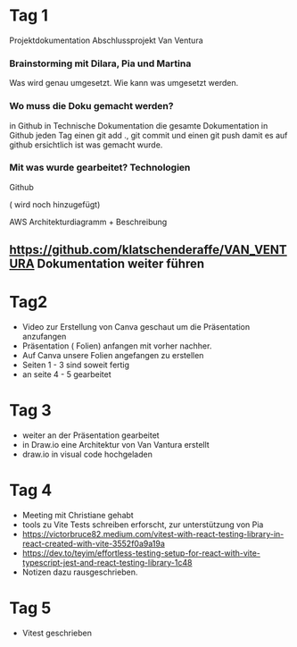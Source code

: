 # Tag 1
Projektdokumentation Abschlussprojekt Van Ventura


### Brainstorming mit Dilara, Pia und Martina
Was wird genau umgesetzt. Wie kann was umgesetzt werden. 

### Wo muss die Doku gemacht werden?
in Github in Technische Dokumentation
die gesamte Dokumentation in Github
jeden Tag einen git add ., git commit und einen git push damit es auf github ersichtlich ist was gemacht wurde.


### Mit was wurde gearbeitet? Technologien
Github

( wird noch hinzugefügt)

AWS Architekturdiagramm + Beschreibung



https://github.com/klatschenderaffe/VAN_VENTURA  Dokumentation weiter führen
---
# Tag2 
- Video zur Erstellung von Canva geschaut um die Präsentation anzufangen
- Präsentation ( Folien) anfangen mit vorher nachher.
- Auf Canva unsere Folien angefangen zu erstellen
- Seiten 1 - 3 sind soweit fertig 
- an seite 4 - 5 gearbeitet

# Tag 3

- weiter an der Präsentation gearbeitet
- in Draw.io eine Architektur von Van Vantura erstellt
- draw.io in visual code hochgeladen

# Tag 4
 
 - Meeting mit Christiane gehabt
 - tools zu Vite Tests schreiben erforscht, zur unterstützung von Pia
 - https://victorbruce82.medium.com/vitest-with-react-testing-library-in-react-created-with-vite-3552f0a9a19a
 - https://dev.to/teyim/effortless-testing-setup-for-react-with-vite-typescript-jest-and-react-testing-library-1c48
 - Notizen dazu rausgeschrieben. 

# Tag 5
 - Vitest geschrieben 